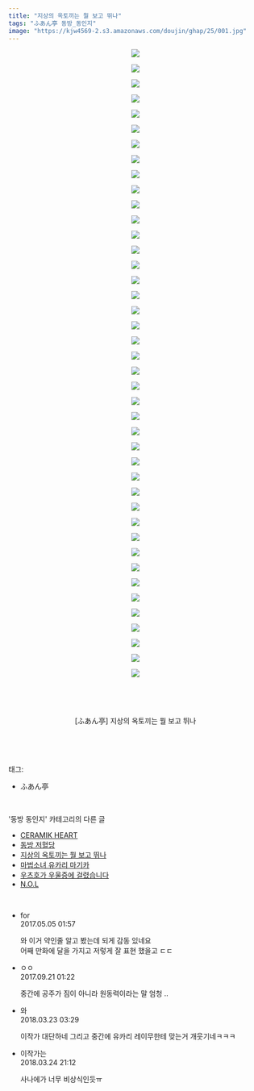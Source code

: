 ```yaml
---
title: "지상의 옥토끼는 뭘 보고 뛰나"
tags: "ふあん亭 동방_동인지"
image: "https://kjw4569-2.s3.amazonaws.com/doujin/ghap/25/001.jpg"
---
```

<div class="article">
<p style="text-align: center; clear: none; float: none;"><img src="{{ site.imgserver9 }}/ghap/25/001.jpg"/></p>
<p style="text-align: center; clear: none; float: none;"><img src="{{ site.imgserver9 }}/ghap/25/002.jpg"/></p>
<p style="text-align: center; clear: none; float: none;"><img src="{{ site.imgserver9 }}/ghap/25/003.jpg"/></p>
<p style="text-align: center; clear: none; float: none;"><img src="{{ site.imgserver9 }}/ghap/25/004.jpg"/></p>
<p style="text-align: center; clear: none; float: none;"><img src="{{ site.imgserver9 }}/ghap/25/005.jpg"/></p>
<p style="text-align: center; clear: none; float: none;"><img src="{{ site.imgserver9 }}/ghap/25/006.jpg"/></p>
<p style="text-align: center; clear: none; float: none;"><img src="{{ site.imgserver9 }}/ghap/25/007.jpg"/></p>
<p style="text-align: center; clear: none; float: none;"><img src="{{ site.imgserver9 }}/ghap/25/008.jpg"/></p>
<p style="text-align: center; clear: none; float: none;"><img src="{{ site.imgserver9 }}/ghap/25/009.jpg"/></p>
<p style="text-align: center; clear: none; float: none;"><img src="{{ site.imgserver9 }}/ghap/25/010.jpg"/></p>
<p style="text-align: center; clear: none; float: none;"><img src="{{ site.imgserver9 }}/ghap/25/011.jpg"/></p>
<p style="text-align: center; clear: none; float: none;"><img src="{{ site.imgserver9 }}/ghap/25/012.jpg"/></p>
<p style="text-align: center; clear: none; float: none;"><img src="{{ site.imgserver9 }}/ghap/25/013.jpg"/></p>
<p style="text-align: center; clear: none; float: none;"><img src="{{ site.imgserver9 }}/ghap/25/014.jpg"/></p>
<p style="text-align: center; clear: none; float: none;"><img src="{{ site.imgserver9 }}/ghap/25/015.jpg"/></p>
<p style="text-align: center; clear: none; float: none;"><img src="{{ site.imgserver9 }}/ghap/25/016.jpg"/></p>
<p style="text-align: center; clear: none; float: none;"><img src="{{ site.imgserver9 }}/ghap/25/017.jpg"/></p>
<p style="text-align: center; clear: none; float: none;"><img src="{{ site.imgserver9 }}/ghap/25/018.jpg"/></p>
<p style="text-align: center; clear: none; float: none;"><img src="{{ site.imgserver9 }}/ghap/25/019.jpg"/></p>
<p style="text-align: center; clear: none; float: none;"><img src="{{ site.imgserver9 }}/ghap/25/020.jpg"/></p>
<p style="text-align: center; clear: none; float: none;"><img src="{{ site.imgserver9 }}/ghap/25/021.jpg"/></p>
<p style="text-align: center; clear: none; float: none;"><img src="{{ site.imgserver9 }}/ghap/25/022.jpg"/></p>
<p style="text-align: center; clear: none; float: none;"><img src="{{ site.imgserver9 }}/ghap/25/023.jpg"/></p>
<p style="text-align: center; clear: none; float: none;"><img src="{{ site.imgserver9 }}/ghap/25/024.jpg"/></p>
<p style="text-align: center; clear: none; float: none;"><img src="{{ site.imgserver9 }}/ghap/25/025.jpg"/></p>
<p style="text-align: center; clear: none; float: none;"><img src="{{ site.imgserver9 }}/ghap/25/026.jpg"/></p>
<p style="text-align: center; clear: none; float: none;"><img src="{{ site.imgserver9 }}/ghap/25/027.jpg"/></p>
<p style="text-align: center; clear: none; float: none;"><img src="{{ site.imgserver9 }}/ghap/25/028.jpg"/></p>
<p style="text-align: center; clear: none; float: none;"><img src="{{ site.imgserver9 }}/ghap/25/029.jpg"/></p>
<p style="text-align: center; clear: none; float: none;"><img src="{{ site.imgserver9 }}/ghap/25/030.jpg"/></p>
<p style="text-align: center; clear: none; float: none;"><img src="{{ site.imgserver9 }}/ghap/25/031.jpg"/></p>
<p style="text-align: center; clear: none; float: none;"><img src="{{ site.imgserver9 }}/ghap/25/032.jpg"/></p>
<p style="text-align: center; clear: none; float: none;"><img src="{{ site.imgserver9 }}/ghap/25/033.jpg"/></p>
<p style="text-align: center; clear: none; float: none;"><img src="{{ site.imgserver9 }}/ghap/25/034.jpg"/></p>
<p style="text-align: center; clear: none; float: none;"><img src="{{ site.imgserver9 }}/ghap/25/035.jpg"/></p>
<p style="text-align: center; clear: none; float: none;"><img src="{{ site.imgserver9 }}/ghap/25/036.jpg"/></p>
<p style="text-align: center; clear: none; float: none;"><img src="{{ site.imgserver9 }}/ghap/25/037.jpg"/></p>
<p style="text-align: center; clear: none; float: none;"><img src="{{ site.imgserver9 }}/ghap/25/038.jpg"/></p>
<p style="text-align: center; clear: none; float: none;"><img src="{{ site.imgserver9 }}/ghap/25/039.jpg"/></p>
<p style="text-align: center; clear: none; float: none;"><img src="{{ site.imgserver9 }}/ghap/25/040.jpg"/></p>
<p style="text-align: center; clear: none; float: none;"><img src="{{ site.imgserver9 }}/ghap/25/041.jpg"/></p>
<p style="text-align: center; clear: none; float: none;"><img src="{{ site.imgserver9 }}/ghap/25/042.jpg"/></p>
<p style="text-align: center; clear: none; float: none;"><br/></p>
<p style="text-align: center; clear: none; float: none;"><br/></p>
<p style="text-align: center; clear: none; float: none;">[ふあん亭] 지상의 옥토끼는 뭘 보고 뛰나</p>
<p><br/></p>
</div><br/>
<div class="tagTrail">
<p>태그: </p>
<ul>
<li>ふあん亭</li>
</ul>
</div><br/>
<div class="another">
<p>'동방 동인지' 카테고리의 다른 글</p>
<ul>
<li><a href="/ghap_27">CERAMIK HEART</a></li>
<li><a href="/ghap_26">동방 저혈당</a></li>
<li><a href="/ghap_25">지상의 옥토끼는 뭘 보고 뛰나</a></li>
<li><a href="/ghap_24">마법소녀 유카리 마기카</a></li>
<li><a href="/ghap_23">우츠호가 우울증에 걸렸습니다</a></li>
<li><a href="/ghap_22">N.O.L</a></li>
</ul>
</div><br/>
<div class="cb_module cb_fluid">
<div class="cb_wrt cb_profile">
<div class="comment">
<ul>
<li class="cb_thumb_off" id="comment14981381">
<div class="cb_comment_area">
<div class="cb_info_area">
<div class="cb_section">
<span class="cb_nick_name">for</span>
</div>
<div class="cb_section">
<span class="cb_date">2017.05.05 01:57 </span>
</div>
</div>
<div class="cb_dsc_comment">
<p class="cb_dsc">
											와 이거 약인줄 알고 봤는데 되게 감동 있네요<br/>
어째 만화에 달을 가지고 저렇게 잘 표현 했을고 ㄷㄷ
										</p>
</div>
</div></li>
<li class="cb_thumb_off" id="comment15087338">
<div class="cb_comment_area">
<div class="cb_info_area">
<div class="cb_section">
<span class="cb_nick_name">ㅇㅇ</span>
</div>
<div class="cb_section">
<span class="cb_date">2017.09.21 01:22 </span>
</div>
</div>
<div class="cb_dsc_comment">
<p class="cb_dsc">
											중간에 공주가 짐이 아니라 원동력이라는 말 엄청 ..
										</p>
</div>
</div></li>
<li class="cb_thumb_off" id="comment15224784">
<div class="cb_comment_area">
<div class="cb_info_area">
<div class="cb_section">
<span class="cb_nick_name">와</span>
</div>
<div class="cb_section">
<span class="cb_date">2018.03.23 03:29 </span>
</div>
</div>
<div class="cb_dsc_comment">
<p class="cb_dsc">
											이작가 대단하네 그리고 중간에 유카리 레이무한테 맞는거 개웃기네ㅋㅋㅋ
										</p>
</div>
</div></li>
<li class="cb_thumb_off" id="comment15226324">
<div class="cb_comment_area">
<div class="cb_info_area">
<div class="cb_section">
<span class="cb_nick_name">이작가는</span>
</div>
<div class="cb_section">
<span class="cb_date">2018.03.24 21:12 </span>
</div>
</div>
<div class="cb_dsc_comment">
<p class="cb_dsc">
											사나에가 너무 비상식인듯ㅠ
										</p>
</div>
</div></li>
</ul>
</div>
</div><!-- commentList close -->
</div><br/>
